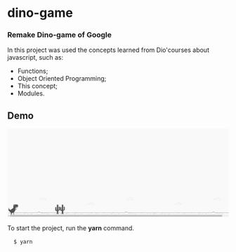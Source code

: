 # dino-game
### Remake Dino-game of Google

In this project was used the concepts learned from Dio'courses about javascript, such as:

- Functions;
- Object Oriented Programming;
- This concept;
- Modules.

## Demo

![Alt Text](dino-demo.gif)


To start the project, run the <b>yarn</b> command.

```
  $ yarn
```
